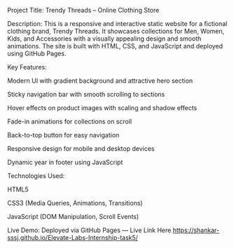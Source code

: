 Project Title: Trendy Threads – Online Clothing Store

Description:
This is a responsive and interactive static website for a fictional clothing brand, Trendy Threads. It showcases collections for Men, Women, Kids, and Accessories with a visually appealing design and smooth animations. The site is built with HTML, CSS, and JavaScript and deployed using GitHub Pages.

Key Features:

Modern UI with gradient background and attractive hero section

Sticky navigation bar with smooth scrolling to sections

Hover effects on product images with scaling and shadow effects

Fade-in animations for collections on scroll

Back-to-top button for easy navigation

Responsive design for mobile and desktop devices

Dynamic year in footer using JavaScript

Technologies Used:

HTML5

CSS3 (Media Queries, Animations, Transitions)

JavaScript (DOM Manipulation, Scroll Events)

Live Demo:
Deployed via GitHub Pages — Live Link Here https://shankar-sssj.github.io/Elevate-Labs-Internship-task5/
